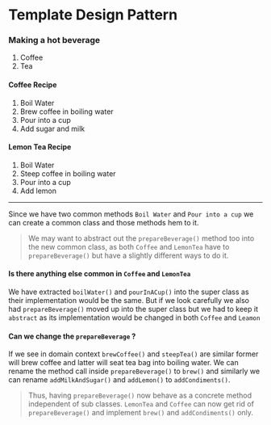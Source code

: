 # Template Design Pattern

### Making a hot beverage 
1. Coffee
2. Tea

#### Coffee Recipe
1. Boil Water
2. Brew coffee in boiling water
3. Pour into a cup
4. Add sugar and milk

#### Lemon Tea Recipe
1. Boil Water
2. Steep coffee in boiling water
3. Pour into a cup
4. Add lemon

----

Since we have two common methods `Boil Water` and `Pour into a cup` we can create a common class and those methods hem to it.

> We may want to abstract out the `prepareBeverage()` method too into the new common class, as both `Coffee` and `LemonTea` have to `prepareBeverage()` but have a slightly different ways to do it.
 

#### Is there anything else common in `Coffee` and `LemonTea`

We have extracted `boilWater()` and `pourInACup()` into the super class as their implementation would be the same. But if we look carefully we also had `prepareBeverage()` moved up into the super class but we had to keep it `abstract` as its implementation would be changed in both `Coffee` and `Leamon` 

#### Can we change the `prepareBeverage` ?

If we see in domain context `brewCoffee()` and `steepTea()` are similar former will brew coffee and latter will seat tea bag into boiling water. We can rename the method call inside `prepareBeverage()` to `brew()`
and similarly we can rename `addMilkAndSugar()` and `addLemon()` to `addCondiments()`. 

> Thus, having `prepareBeverage()` now behave as a concrete method independent of sub classes.
> `LemonTea` and `Coffee` can now get rid of `prepareBeverage()` and implement ``brew()`` and ``addCondiments()`` only.

 
 